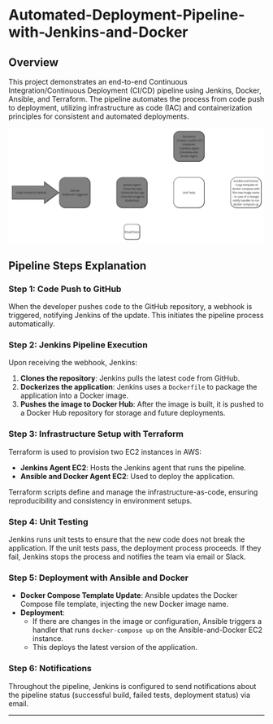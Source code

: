 # Automated-Deployment-Pipeline-with-Jenkins-and-Docker

## Overview
This project demonstrates an end-to-end Continuous Integration/Continuous Deployment (CI/CD) pipeline using Jenkins, Docker, Ansible, and Terraform. The pipeline automates the process from code push to deployment, utilizing infrastructure as code (IAC) and containerization principles for consistent and automated deployments.

![Image](pipeline-image.png)


## Pipeline Steps Explanation


### Step 1: Code Push to GitHub

When the developer pushes code to the GitHub repository, a webhook is triggered, notifying Jenkins of the update. This initiates the pipeline process automatically.



### Step 2: Jenkins Pipeline Execution

Upon receiving the webhook, Jenkins:
1. **Clones the repository**: Jenkins pulls the latest code from GitHub.
2. **Dockerizes the application**: Jenkins uses a `Dockerfile` to package the application into a Docker image.
3. **Pushes the image to Docker Hub**: After the image is built, it is pushed to a Docker Hub repository for storage and future deployments.



### Step 3: Infrastructure Setup with Terraform

Terraform is used to provision two EC2 instances in AWS:
- **Jenkins Agent EC2**: Hosts the Jenkins agent that runs the pipeline.
- **Ansible and Docker Agent EC2**: Used to deploy the application.

Terraform scripts define and manage the infrastructure-as-code, ensuring reproducibility and consistency in environment setups.



### Step 4: Unit Testing

Jenkins runs unit tests to ensure that the new code does not break the application. If the unit tests pass, the deployment process proceeds. If they fail, Jenkins stops the process and notifies the team via email or Slack.



### Step 5: Deployment with Ansible and Docker

- **Docker Compose Template Update**: Ansible updates the Docker Compose file template, injecting the new Docker image name.
- **Deployment**: 
   - If there are changes in the image or configuration, Ansible triggers a handler that runs `docker-compose up` on the Ansible-and-Docker EC2 instance.
   - This deploys the latest version of the application.



### Step 6: Notifications

Throughout the pipeline, Jenkins is configured to send notifications about the pipeline status (successful build, failed tests, deployment status) via email.



---





